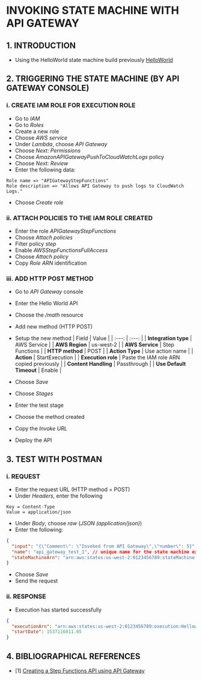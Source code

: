 # INVOKING STATE MACHINE WITH API GATEWAY

## 1. INTRODUCTION

- Using the HelloWorld state machine build previously 
[HelloWorld](../Projects/taskStateStepFunctions/)

## 2. TRIGGERING THE STATE MACHINE (BY API GATEWAY CONSOLE)

### i. CREATE IAM ROLE FOR EXECUTION ROLE

- Go to *IAM*
- Go to *Roles*
- Create a new role
- Choose *AWS service*
- Under *Lambda*, choose *API Gateway*
- Choose *Next: Permissions*
- Choose *AmazonAPIGatewayPushToCloudWatchLogs* policy
- Choose *Next: Review*
- Enter the following data:
```
Role name => "APIGatewayStepFunctions"
Role description => "Allows API Gateway to push logs to CloudWatch Logs."
```

- Choose *Create role*

### ii. ATTACH POLICIES TO THE IAM ROLE CREATED

- Enter the role *APIGatewayStepFunctions*
- Choose *Attach policies*
- Filter policy *step*
- Enable *AWSStepFunctionsFullAccess*
- Choose *Attach policy*
- Copy *Role ARN* identification

### iii. ADD HTTP POST METHOD

- Go to *API Gateway* console
- Enter the Hello World API
- Choose the */math* resource
- Add new method (HTTP POST)
- Setup the new method
| Field | Value |
| :---: | :---: |
| **Integration type** | AWS Service |
| **AWS Region** | us-west-2 |
| **AWS Service** | Step Functions |
| **HTTP method** | POST |
| **Action Type** | Use action name |
| **Action** | StartExecution |
| **Execution role** | Paste the IAM role ARN copied previously |
| **Content Handling** | Passthrough |
| **Use Default Timeout** | Enable |

- Choose *Save*
- Choose *Stages*
- Enter the test stage
- Choose the method created
- Copy the *Invoke URL*
- Deploy the API

## 3. TEST WITH POSTMAN

### i. REQUEST

- Enter the request URL (HTTP method = POST)
- Under *Headers*, enter the following
```plaintext
Key = Content-Type
Value = application/json
```
- Under *Body*, choose *raw* (*JSON (application/json)*)
- Enter the following:
```json
{
  "input": "{\"Comment\": \"Invoked from API Gateway\",\"number\": 5}", // input data for the state machine
  "name": "api_gateway_test_1", // unique name for the state machine execution
  "stateMachineArn": "arn:aws:states:us-west-2:0123456789:stateMachine:Helloworld" // ARN for desired state machine
}
```
- Choose *Save*
- Send the request

### ii. RESPONSE

- Execution has started successfully

```json
{
  "executionArn": "arn:aws:states:us-west-2:0123456789:execution:Helloworld:api_gateway_test_1",
  "startDate": 1537116811.05
}
```

## 4. BIBLIOGRAPHICAL REFERENCES

- [1] [Creating a Step Functions API using API Gateway](https://docs.aws.amazon.com/step-functions/latest/dg/tutorial-api-gateway.html)
